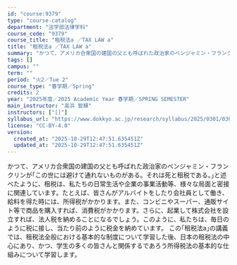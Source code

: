 ```yaml
---
id: "course:9379"
type: "course-catalog"
department: "法学部法律学科"
course_code: "9379"
course_title: "租税法a ／TAX LAW a"
title: "租税法a ／TAX LAW a"
summary: "かつて、アメリカ合衆国の建国の父とも呼ばれた政治家のベンジャミン・フランクリンが｢この世には避けて通れないものがある。それは死と租税である。｣と述べたように、租税は、私たちの日常生活や企業の事業活動等、様々な局面と密接に関連しています。たと…"
tags: []
campus: ""
term: ""
period: "火2／Tue 2"
course_type: "春学期／Spring"
credits: 2
year: "2025年度／2025 Academic Year 春学期／SPRING SEMESTER"
main_instructor: "高浜 智輝"
instructors: ["[]"]
syllabus_url: "https://www.dokkyo.ac.jp/research/syllabus/2025/0301/0301_09379_ja_JP.html"
license: "CC-BY-4.0"
version:
  created_at: "2025-10-29T12:47:51.635451Z"
  updated_at: "2025-10-29T12:47:51.635451Z"
---
```

かつて、アメリカ合衆国の建国の父とも呼ばれた政治家のベンジャミン・フランクリンが｢この世には避けて通れないものがある。それは死と租税である。｣と述べたように、租税は、私たちの日常生活や企業の事業活動等、様々な局面と密接に関連しています。たとえば、皆さんがアルバイトをしたり会社員として働き、給料を得た時には、所得税がかかります。また、コンビニやスーパー、通販サイト等で商品を購入すれば、消費税がかかります。さらに、起業して株式会社を設立すれば、法人税を納めることになるでしょう。このように、私たちは、毎日のように税に接し、当たり前のように税金を納めています。 この｢租税法a｣の講義では、租税法全般における基本的な制度について学習した後、日本の租税法の中心にあり、かつ、学生の多くの皆さんと関係するであろう所得税法の基本的な仕組みについて学習します。
